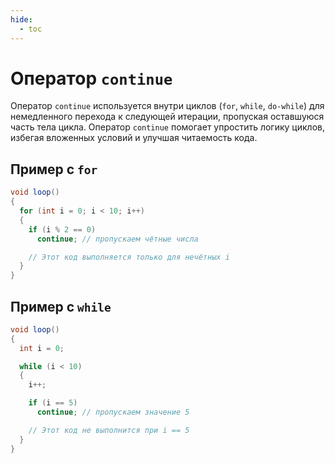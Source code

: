 ```yaml
---
hide:
  - toc
---
```


# Оператор `continue`
Оператор `continue` используется внутри циклов (`for`, `while`, `do-while`) для немедленного перехода к следующей итерации, пропуская оставшуюся часть тела цикла. Оператор `continue` помогает упростить логику циклов, избегая вложенных условий и улучшая читаемость кода.

## Пример с `for`
```cs
void loop()
{
  for (int i = 0; i < 10; i++)
  {
    if (i % 2 == 0)
      continue; // пропускаем чётные числа

    // Этот код выполняется только для нечётных i
  }
}
```

## Пример с `while`
```cs
void loop()
{
  int i = 0;

  while (i < 10)
  {
    i++;

    if (i == 5)
      continue; // пропускаем значение 5

    // Этот код не выполнится при i == 5
  }
}
```